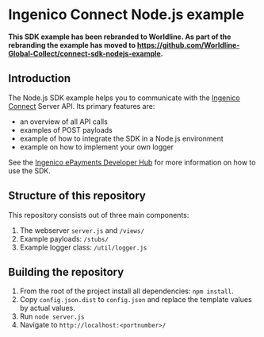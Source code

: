 # Ingenico Connect Node.js example

**This SDK example has been rebranded to Worldline. As part of the rebranding the example has moved to https://github.com/Worldline-Global-Collect/connect-sdk-nodejs-example.**

## Introduction

The Node.js SDK example helps you to communicate with the [Ingenico Connect](https://epayments.developer-ingenico.com/) Server API. Its primary features are:

* an overview of all API calls
* examples of POST payloads
* example of how to integrate the SDK in a Node.js environment
* example on how to implement your own logger

See the [Ingenico ePayments Developer Hub](https://epayments.developer-ingenico.com/documentation/sdk/server/nodejs/) for more information on how to use the SDK.

## Structure of this repository

This repository consists out of three main components:

1. The webserver `server.js` and `/views/`
2. Example payloads: `/stubs/`
3. Example logger class: `/util/logger.js`

## Building the repository

1. From the root of the project install all dependencies: `npm install`.
2. Copy `config.json.dist` to `config.json` and replace the template values by actual values.
3. Run `node server.js`
4. Navigate to `http://localhost:<portnumber>/`
